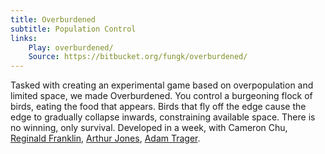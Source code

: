 ```yaml
---
title: Overburdened
subtitle: Population Control
links:
    Play: overburdened/
    Source: https://bitbucket.org/fungk/overburdened/
---
```

Tasked with creating an experimental game based on overpopulation and limited space, we made Overburdened. You control a burgeoning flock of birds, eating the food that appears. Birds that fly off the edge cause the edge to gradually collapse inwards, constraining available space. There is no winning, only survival. Developed in a week, with Cameron Chu, [Reginald Franklin](http://reggame.weebly.com/), [Arthur Jones](http://arthurjonesportfolio.weebly.com/), [Adam Trager](http://www.adamtrager.com/).
